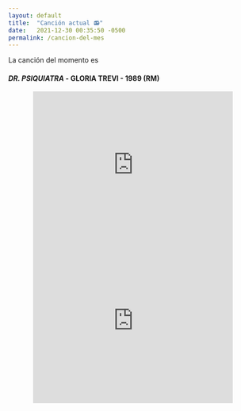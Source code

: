 ```yaml
---
layout: default
title:  "Canción actual 📻"
date:   2021-12-30 00:35:50 -0500
permalink: /cancion-del-mes
---
```


La canción del momento es
#### *DR. PSIQUIATRA* - GLORIA TREVI - 1989 (RM)
<center>
<iframe width="80%" height="315" src="https://www.youtube.com/embed/-BfHzCt5ehs" title="YouTube video player" frameborder="0" allow="accelerometer; autoplay; clipboard-write; encrypted-media; gyroscope; picture-in-picture" allowfullscreen></iframe>

 <iframe width="80%" height="315" src="https://www.youtube.com/embed/qgtVx5Zfxiw" title="" frameborder="0" allow="accelerometer; autoplay; clipboard-write; encrypted-media; gyroscope; picture-in-picture" allowfullscreen></iframe>

</center>
